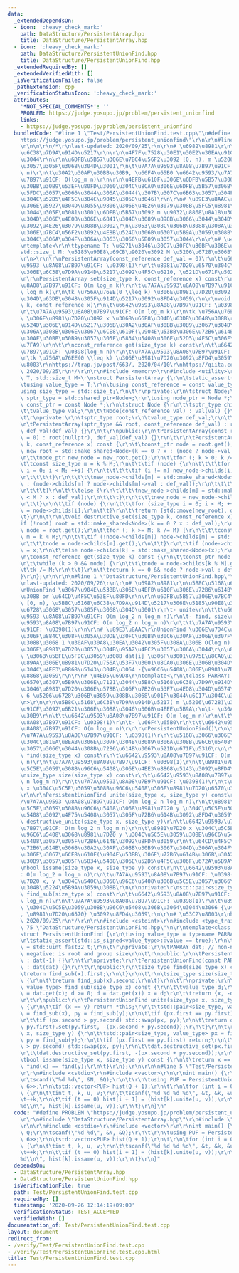 ```yaml
---
data:
  _extendedDependsOn:
  - icon: ':heavy_check_mark:'
    path: DataStructure/PersistentArray.hpp
    title: DataStructure/PersistentArray.hpp
  - icon: ':heavy_check_mark:'
    path: DataStructure/PersistentUnionFind.hpp
    title: DataStructure/PersistentUnionFind.hpp
  _extendedRequiredBy: []
  _extendedVerifiedWith: []
  _isVerificationFailed: false
  _pathExtension: cpp
  _verificationStatusIcon: ':heavy_check_mark:'
  attributes:
    '*NOT_SPECIAL_COMMENTS*': ''
    PROBLEM: https://judge.yosupo.jp/problem/persistent_unionfind
    links:
    - https://judge.yosupo.jp/problem/persistent_unionfind
  bundledCode: "#line 1 \"Test/PersistentUnionFind.test.cpp\"\n#define PROBLEM \"\
    https://judge.yosupo.jp/problem/persistent_unionfind\"\r\n\r\n#line 1 \"DataStructure/PersistentArray.hpp\"\
    \n\n\n\r\n/*\r\nlast-updated: 2020/09/25\r\n\r\n# \u6982\u8981\r\n\u5B8C\u5168\
    \u6C38\u7D9A\u914D\u5217\r\n\r\n\u4F7F\u7528\u30E1\u30E2\u30EA\u91CF\u304C\u591A\
    \u3044\r\n\r\n\u6DFB\u5B57\u306E\u7BC4\u56F2\u3092 [0, n), m \u5206\u6728\u3068\
    \u3057\u305F\u3068\u304D\u3001\r\n\t\u7A7A\u9593\u8A08\u7B97\u91CF: O(n log_m\
    \ n)\r\n\t\u30A2\u30AF\u30BB\u30B9, \u66F4\u65B0 \u6642\u9593/\u7A7A\u9593 \u8A08\
    \u7B97\u91CF: O(log_m n)\r\n\r\n\u4EFB\u610F\u306E\u6DFB\u5B57\u306B\u30A2\u30AF\
    \u30BB\u30B9\u53EF\u80FD\u3060\u304C\u8CA0\u306E\u6DFB\u5B57\u306B\u306F\u5BFE\
    \u5FDC\u3057\u3066\u3044\u306A\u3044(\u307B\u307C\u6B63\u3057\u304F\u52D5\u304F\
    \u304C\u52D5\u4F5C\u304C\u9045\u305D\u3046)\r\n\r\n# \u89E3\u8AAC\r\n\u6DFB\u5B57\
    \u306E\u5927\u304D\u3055\u9806\u306B\u4E26\u3079\u308B\u5FC5\u8981\u306F\u306A\
    \u3044\u305F\u3081\u3001\u6DFB\u5B57\u3092 m \u9032\u8868\u8A18\u3057\u305F\u3068\
    \u304D\u306E\u4E0B\u306E\u6841\u304B\u3089\u898B\u3066\u3044\u304D\u8981\u7D20\
    \u3092\u4E26\u3079\u308B\u3002\r\n\u3053\u308C\u306B\u3088\u308A\u3001\u6DFB\u5B57\
    \u306E\u7BC4\u56F2\u3092\u4E8B\u524D\u306B\u6307\u5B9A\u3059\u308B\u5FC5\u8981\
    \u304C\u306A\u304F\u306A\u3063\u3066\u5B09\u3057\u3044\r\n\r\n# \u4ED5\u69D8\r\
    \ntemplate<\r\n\ttypename T: \u6271\u3046\u30C7\u30FC\u30BF\u306E\u578B\r\n\t\
    std::size_t M: \u5185\u90E8\u69CB\u9020\u3092 M \u5206\u6728\u306B\u3059\u308B\
    \r\n>\r\n\r\nPersistentArray(const_reference def_val = 0)\r\n\t\u6642\u9593/\u7A7A\
    \u9593 \u8A08\u7B97\u91CF: \u0398(1)\r\n\t\u8981\u7D20\u6570\u304C\u7121\u9650\
    \u306E\u6C38\u7D9A\u914D\u5217\u3092\u4F5C\u6210, \u521D\u671F\u5024\u306F def_val\r\
    \n\r\nPersistentArray set(size_type k, const_reference x) const\r\n\t\u6642\u9593\
    \u8A08\u7B97\u91CF: O(m log_m k)\r\n\t\u7A7A\u9593\u8A08\u7B97\u91CF: \u0398(m\
    \ log_m k)\r\n\tk \u756A\u76EE(0 \\leq k) \u306E\u8981\u7D20\u3092 x \u306B\u66F8\
    \u304D\u63DB\u3048\u305F\u914D\u5217\u3092\u8FD4\u3059\r\n\r\nvoid destructive_set(size_type\
    \ k, const_reference x)\r\n\t\u6642\u9593\u8A08\u7B97\u91CF: \u0398(log_m k)\r\
    \n\t\u7A7A\u9593\u8A08\u7B97\u91CF: O(m log_m k)\r\n\tk \u756A\u76EE(0 \\leq k)\
    \ \u306E\u8981\u7D20\u3092 x \u306B\u66F8\u304D\u63DB\u3048\u308B\r\n\t\u64CD\u4F5C\
    \u524D\u306E\u914D\u5217\u306B\u30A2\u30AF\u30BB\u30B9\u3067\u304D\u306A\u304F\
    \u306A\u308B\u306E\u3067\u6CE8\u610F(\u904E\u53BB\u306E\u72B6\u614B\u306B\u30A2\
    \u30AF\u30BB\u30B9\u3057\u305F\u5834\u5408\u306E\u52D5\u4F5C\u306F\u672A\u5B9A\
    \u7FA9)\r\n\t\r\nconst_reference get(size_type k) const\r\n\t\u6642\u9593\u8A08\
    \u7B97\u91CF: \u0398(log_m n)\r\n\t\u7A7A\u9593\u8A08\u7B97\u91CF: \u0398(1)\r\
    \n\tk \u756A\u76EE(0 \\leq k) \u306E\u8981\u7D20\u3092\u8FD4\u3059\r\n\r\n# \u53C2\
    \u8003\r\nhttps://trap.jp/post/663/, 2020/04/10\r\nhttps://qiita.com/hotman78/items/9c643feae1de087e6fc5,\
    \ 2020/09/25\r\n*/\r\n\r\n#include <memory>\r\n#include <utility>\r\n\r\ntemplate<typename\
    \ T, std::size_t M>\r\nstruct PersistentArray {\r\n\tstatic_assert(M > 0);\r\n\
    \tusing value_type = T;\r\n\tusing const_reference = const value_type &;\r\n\t\
    using size_type = std::size_t;\r\n\t\r\nprivate:\r\n\tstruct Node;\r\n\tusing\
    \ sptr_type = std::shared_ptr<Node>;\r\n\tusing node_ptr = Node *;\r\n\tusing\
    \ const_ptr = const Node *;\r\n\tstruct Node {\r\n\t\tsptr_type childs[M];\r\n\
    \t\tvalue_type val;\r\n\t\tNode(const_reference val) : val(val) {}\r\n\t};\r\n\
    \t\r\nprivate:\r\n\tsptr_type root;\r\n\tvalue_type def_val;\r\n\t\r\nprivate:\r\
    \n\tPersistentArray(sptr_type && root, const_reference def_val) : root(root),\
    \ def_val(def_val) {}\r\n\t\r\npublic:\r\n\tPersistentArray(const_reference def_val\
    \ = 0) : root(nullptr), def_val(def_val) {}\r\n\t\r\n\tPersistentArray set(size_type\
    \ k, const_reference x) const {\r\n\t\tconst_ptr node = root.get();\r\n\t\tsptr_type\
    \ new_root = std::make_shared<Node>(k == 0 ? x : (node ? node->val : def_val));\r\
    \n\t\tnode_ptr new_node = new_root.get();\r\n\t\tfor (; k > 0; k /= M) {\r\n\t\
    \t\tconst size_type m = k % M;\r\n\t\t\tif (node) {\r\n\t\t\t\tfor (size_type\
    \ i = 0; i < M; ++i) {\r\n\t\t\t\t\tif (i != m) new_node->childs[i] = node->childs[i];\r\
    \n\t\t\t\t}\r\n\t\t\t\tnew_node->childs[m] = std::make_shared<Node>(k < M ? x\
    \ : (node->childs[m] ? node->childs[m]->val : def_val));\r\n\t\t\t\tnode = node->childs[m].get();\r\
    \n\t\t\t}\r\n\t\t\telse {\r\n\t\t\t\tnew_node->childs[m] = std::make_shared<Node>(k\
    \ < M ? x : def_val);\r\n\t\t\t}\r\n\t\t\tnew_node = new_node->childs[m].get();\r\
    \n\t\t}\r\n\t\tif (node) {\r\n\t\t\tfor (size_type i = 0; i < M; ++i) new_node->childs[i]\
    \ = node->childs[i];\r\n\t\t}\r\n\t\treturn {std::move(new_root), def_val};\r\n\
    \t}\r\n\t\r\n\tvoid destructive_set(size_type k, const_reference x) {\r\n\t\t\
    if (!root) root = std::make_shared<Node>(k == 0 ? x : def_val);\r\n\t\tnode_ptr\
    \ node = root.get();\r\n\t\tfor (; k >= M; k /= M) {\r\n\t\t\tconst size_type\
    \ m = k % M;\r\n\t\t\tif (!node->childs[m]) node->childs[m] = std::make_shared<Node>(def_val);\r\
    \n\t\t\tnode = node->childs[m].get();\r\n\t\t}\r\n\t\tif (node->childs[k]) node->childs[k]->val\
    \ = x;\r\n\t\telse node->childs[k] = std::make_shared<Node>(x);\r\n\t}\r\n\t\r\
    \n\tconst_reference get(size_type k) const {\r\n\t\tconst_ptr node = root.get();\r\
    \n\t\twhile (k > 0 && node) {\r\n\t\t\tnode = node->childs[k % M].get();\r\n\t\
    \t\tk /= M;\r\n\t\t}\r\n\t\treturn k == 0 && node ? node->val : def_val;\r\n\t\
    }\r\n};\r\n\r\n\n#line 1 \"DataStructure/PersistentUnionFind.hpp\"\n\n\n\r\n/*\r\
    \nlast-updated: 2020/09/26\r\n\r\n# \u6982\u8981\r\n\u5B8C\u5168\u6C38\u7D9A UnionFind\r\
    \nUnionFind \u3067\u904E\u53BB\u306E\u4EFB\u610F\u306E\u72B6\u614B\u3092\u898B\
    \u308B or \u64CD\u4F5C\u53EF\u80FD\r\n\r\n\u6DFB\u5B57\u306E\u7BC4\u56F2\u3092\
    \ [0, n), \u5B8C\u5168\u6C38\u7D9A\u914D\u5217\u306E\u5185\u90E8\u3092 m \u5206\
    \u6728\u3068\u3057\u305F\u3068\u304D\u3001\r\n\t- unite\r\n\t\t\u6642\u9593/\u7A7A\
    \u9593 \u8A08\u7B97\u91CF: O(m log_2 n log_m n)\r\n\t- find, size\r\n\t\t\u6642\
    \u9593\u8A08\u7B97\u91CF: O(m log_2 n log_m n)\r\n\t\t\u7A7A\u9593\u8A08\u7B97\
    \u91CF: \u0398(1)\r\n\r\n# \u89E3\u8AAC\r\nUnionFind \u306E\u7D4C\u8DEF\u5727\u7E2E\
    \u306F\u884C\u308F\u305A\u30DE\u30FC\u30B8\u30C6\u30AF\u306E\u307F\u7528\u3044\
    \u308B\u3068 1 \u30AF\u30A8\u30EA\u3042\u305F\u308A\u306B O(log n) \u7B87\u6240\
    \u306E\u8981\u7D20\u3057\u304B\u95A2\u4FC2\u3057\u306A\u3044\r\n\u8981\u7D20 i\
    \ \u306B\u5BFE\u5FDC\u3059\u308B dat[i] \u306F\u3001\u975E\u8CA0\u306E\u3068\u304D\
    \u89AA\u306E\u8981\u7D20\u756A\u53F7\u3001\u8CA0\u306E\u3068\u304D\u81EA\u8EAB\
    \u304C\u4EE3\u8868\u5143\u304B\u3064 -{\u96C6\u5408\u306E\u8981\u7D20\u6570} \u3092\
    \u8868\u3059\r\n\r\n# \u4ED5\u69D8\r\ntemplate<\r\n\tclass PARRAY: \u914D\u5217\
    \u6570\u6307\u5B9A\u306E\u7121\u3044\u5B8C\u5168\u6C38\u7D9A\u914D\u5217(\u6271\
    \u3046\u8981\u7D20\u306E\u578B\u306F\u7B26\u53F7\u4ED8\u304D\u6574\u6570 ex. int)\
    \ 6 \u5206\u6728\u306B\u3059\u308B\u3068\u901F\u3044\u6C17\u304C\u3059\u308B\r\
    \n>\r\n\r\n\u5B8C\u5168\u6C38\u7D9A\u914D\u5217( m \u5206\u6728)\u306E\u8A08\u7B97\
    \u91CF\u3092\u6B21\u306E\u3088\u3046\u306B\u4EEE\u5B9A\r\n\t- \u30A2\u30AF\u30BB\
    \u30B9\r\n\t\t\u6642\u9593\u8A08\u7B97\u91CF: O(m log_m n)\r\n\t\t\u7A7A\u9593\
    \u8A08\u7B97\u91CF: \u0398(1)\r\n\t- \u66F4\u65B0\r\n\t\t\u6642\u9593/\u7A7A\u9593\
    \u8A08\u7B97\u91CF: O(m log_m n)\r\n\r\nPersistentUnionFind()\r\n\t\u6642\u9593\
    /\u7A7A\u9593\u8A08\u7B97\u91CF: \u0398(1)\r\n\t\u5168\u3066\u306E\u8981\u7D20\
    \u304C\u81EA\u8EAB\u306E\u307F\u304B\u3089\u306A\u308B\u96C6\u5408\u306B\u5C5E\
    \u3057\u3066\u3044\u308B\u72B6\u614B\u3067\u521D\u671F\u5316\r\n\r\nsize_type\
    \ find(size_type x) const\r\n\t\u6642\u9593\u8A08\u7B97\u91CF: O(m log_2 n log_m\
    \ n)\r\n\t\u7A7A\u9593\u8A08\u7B97\u91CF: \u0398(1)\r\n\t\u8981\u7D20 x \u304C\
    \u5C5E\u3059\u308B\u96C6\u5408\u306E\u4EE3\u8868\u5143\u3092\u8FD4\u3059\r\n\r\
    \nsize_type size(size_type x) const\r\n\t\u6642\u9593\u8A08\u7B97\u91CF: O(m log_2\
    \ n log_m n)\r\n\t\u7A7A\u9593\u8A08\u7B97\u91CF: \u0398(1)\r\n\t\u8981\u7D20\
    \ x \u304C\u5C5E\u3059\u308B\u96C6\u5408\u306E\u8981\u7D20\u6570\u3092\u8FD4\u3059\
    \r\n\r\nPersistentUnionFind unite(size_type x, size_type y) const\r\n\t\u6642\u9593\
    /\u7A7A\u9593 \u8A08\u7B97\u91CF: O(m log_2 n log_m n)\r\n\t\u8981\u7D20 x \u304C\
    \u5C5E\u3059\u308B\u96C6\u5408\u3068\u8981\u7D20 y \u304C\u5C5E\u3059\u308B\u96C6\
    \u5408\u3092\u4F75\u5408\u3057\u305F\u72B6\u614B\u3092\u8FD4\u3059\r\n\r\nvoid\
    \ destructive_unite(size_type x, size_type y)\r\n\t\u6642\u9593/\u7A7A\u9593 \u8A08\
    \u7B97\u91CF: O(m log_2 n log_m n)\r\n\t\u8981\u7D20 x \u304C\u5C5E\u3059\u308B\
    \u96C6\u5408\u3068\u8981\u7D20 y \u304C\u5C5E\u3059\u308B\u96C6\u5408\u3092\u4F75\
    \u5408\u3057\u305F\u72B6\u614B\u3092\u8FD4\u3059\r\n\t\u64CD\u4F5C\u524D\u306E\
    \u72B6\u614B\u306B\u30A2\u30AF\u30BB\u30B9\u3067\u304D\u306A\u304F\u306A\u308B\
    \u306E\u3067\u6CE8\u610F(\u904E\u53BB\u306E\u72B6\u614B\u306B\u30A2\u30AF\u30BB\
    \u30B9\u3057\u305F\u5834\u5408\u306E\u52D5\u4F5C\u306F\u672A\u5B9A\u7FA9)\r\n\r\
    \nbool issame(size_type x, size_type y) const\r\n\t\u6642\u9593\u8A08\u7B97\u91CF\
    : O(m log_2 n log_m n)\r\n\t\u7A7A\u9593\u8A08\u7B97\u91CF: \u0398(1)\r\n\t\u8981\
    \u7D20 x, y \u304C\u540C\u3058\u96C6\u5408\u306B\u5C5E\u3057\u3066\u3044\u308B\
    \u304B\u5224\u5B9A\u3059\u308B\r\n\r\nprivate:\r\nstd::pair<size_type, value_type>\
    \ find_sub(size_type x) const\r\n\t\u6642\u9593\u8A08\u7B97\u91CF: O(m log_2 n\
    \ log_m n)\r\n\t\u7A7A\u9593\u8A08\u7B97\u91CF: \u0398(1)\r\n\t\u8981\u7D20 x\
    \ \u304C\u5C5E\u3059\u308B\u96C6\u5408\u306B\u3064\u3044\u3066 {\u4EE3\u8868\u5143\
    , \u8981\u7D20\u6570} \u3092\u8FD4\u3059\r\n\r\n# \u53C2\u8003\r\nhttps://qiita.com/hotman78/items/9c643feae1de087e6fc5,\
    \ 2020/09/25\r\n*/\r\n\r\n#include <cstdint>\r\n#include <type_traits>\r\n#line\
    \ 75 \"DataStructure/PersistentUnionFind.hpp\"\n\r\ntemplate<class PARRAY>\r\n\
    struct PersistentUnionFind {\r\n\tusing value_type = typename PARRAY::value_type;\r\
    \n\tstatic_assert(std::is_signed<value_type>::value == true);\r\n\tusing size_type\
    \ = std::uint_fast32_t;\r\n\t\r\nprivate:\r\n\tPARRAY dat; // non-negative: par,\
    \ negative: is root and group size\r\n\t\r\npublic:\r\n\tPersistentUnionFind()\
    \ : dat(-1) {}\r\n\t\r\nprivate:\r\n\tPersistentUnionFind(const PARRAY & dat)\
    \ : dat(dat) {}\r\n\t\r\npublic:\r\n\tsize_type find(size_type x) const {\r\n\t\
    \treturn find_sub(x).first;\r\n\t}\r\n\t\r\n\tsize_type size(size_type x) const\
    \ {\r\n\t\treturn find_sub(x).second;\r\n\t}\r\n\t\r\nprivate:\r\n\tstd::pair<size_type,\
    \ value_type> find_sub(size_type x) const {\r\n\t\tvalue_type d;\r\n\t\tfor (d\
    \ = dat.get(x); d >= 0; d = dat.get(x)) x = d;\r\n\t\treturn {x, -d};\r\n\t}\r\
    \n\t\r\npublic:\r\n\tPersistentUnionFind unite(size_type x, size_type y) const\
    \ {\r\n\t\tif (x == y) return *this;\r\n\t\tstd::pair<size_type, value_type> px\
    \ = find_sub(x), py = find_sub(y);\r\n\t\tif (px.first == py.first) return *this;\r\
    \n\t\tif (px.second > py.second) std::swap(px, py);\r\n\t\treturn dat.set(px.first,\
    \ py.first).set(py.first, -(px.second + py.second));\r\n\t}\r\n\t\r\n\tvoid destructive_unite(size_type\
    \ x, size_type y) {\r\n\t\tstd::pair<size_type, value_type> px = find_sub(x),\
    \ py = find_sub(y);\r\n\t\tif (px.first == py.first) return;\r\n\t\tif (px.second\
    \ > py.second) std::swap(px, py);\r\n\t\tdat.destructive_set(px.first, py.first);\r\
    \n\t\tdat.destructive_set(py.first, -(px.second + py.second));\r\n\t}\r\n\t\r\n\
    \tbool issame(size_type x, size_type y) const {\r\n\t\treturn x == y ? true :\
    \ find(x) == find(y);\r\n\t}\r\n};\r\n\r\n\n#line 5 \"Test/PersistentUnionFind.test.cpp\"\
    \n\r\n#include <cstdio>\r\n#include <vector>\r\n\r\nint main() {\r\n\tint N, Q;\r\
    \n\tscanf(\"%d %d\", &N, &Q);\r\n\t\r\n\tusing PUF = PersistentUnionFind<PersistentArray<int,\
    \ 6>>;\r\n\tstd::vector<PUF> hist(Q + 1);\r\n\t\r\n\tfor (int i = 0; i < Q; ++i)\
    \ {\r\n\t\tint t, k, u, v;\r\n\t\tscanf(\"%d %d %d %d\", &t, &k, &u, &v);\r\n\t\
    \t++k;\r\n\t\tif (t == 0) hist[i + 1] = (hist[k].unite(u, v));\r\n\t\telse printf(\"\
    %d\\n\", hist[k].issame(u, v));\r\n\t}\r\n}\n"
  code: "#define PROBLEM \"https://judge.yosupo.jp/problem/persistent_unionfind\"\r\
    \n\r\n#include \"DataStructure/PersistentArray.hpp\"\r\n#include \"DataStructure/PersistentUnionFind.hpp\"\
    \r\n\r\n#include <cstdio>\r\n#include <vector>\r\n\r\nint main() {\r\n\tint N,\
    \ Q;\r\n\tscanf(\"%d %d\", &N, &Q);\r\n\t\r\n\tusing PUF = PersistentUnionFind<PersistentArray<int,\
    \ 6>>;\r\n\tstd::vector<PUF> hist(Q + 1);\r\n\t\r\n\tfor (int i = 0; i < Q; ++i)\
    \ {\r\n\t\tint t, k, u, v;\r\n\t\tscanf(\"%d %d %d %d\", &t, &k, &u, &v);\r\n\t\
    \t++k;\r\n\t\tif (t == 0) hist[i + 1] = (hist[k].unite(u, v));\r\n\t\telse printf(\"\
    %d\\n\", hist[k].issame(u, v));\r\n\t}\r\n}"
  dependsOn:
  - DataStructure/PersistentArray.hpp
  - DataStructure/PersistentUnionFind.hpp
  isVerificationFile: true
  path: Test/PersistentUnionFind.test.cpp
  requiredBy: []
  timestamp: '2020-09-26 12:14:19+09:00'
  verificationStatus: TEST_ACCEPTED
  verifiedWith: []
documentation_of: Test/PersistentUnionFind.test.cpp
layout: document
redirect_from:
- /verify/Test/PersistentUnionFind.test.cpp
- /verify/Test/PersistentUnionFind.test.cpp.html
title: Test/PersistentUnionFind.test.cpp
---
```


